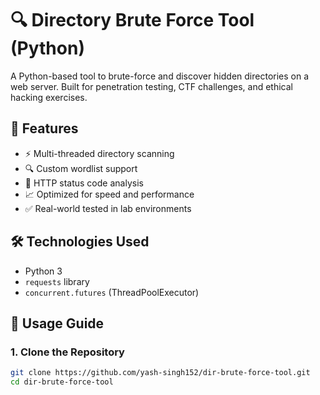 # 🔍 Directory Brute Force Tool (Python)

A Python-based tool to brute-force and discover hidden directories on a web server. Built for penetration testing, CTF challenges, and ethical hacking exercises.

## 📌 Features

- ⚡ Multi-threaded directory scanning
- 🔍 Custom wordlist support
- 🚦 HTTP status code analysis
- 📈 Optimized for speed and performance
- ✅ Real-world tested in lab environments

## 🛠️ Technologies Used

- Python 3
- `requests` library
- `concurrent.futures` (ThreadPoolExecutor)

## 🚀 Usage Guide

### 1. Clone the Repository
```bash
git clone https://github.com/yash-singh152/dir-brute-force-tool.git
cd dir-brute-force-tool
